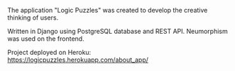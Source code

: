 The application "Logic Puzzles" was created to develop the creative thinking of users.

Written in Django using PostgreSQL database and REST API. Neumorphism was used on the frontend.

Project deployed on Heroku: https://logicpuzzles.herokuapp.com/about_app/
